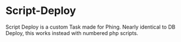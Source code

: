 Script-Deploy
=============

Script Deploy is a custom Task made for Phing. Nearly identical to DB Deploy, this works instead with numbered php scripts.